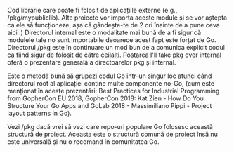 Cod librărie care poate fi folosit de aplicațiile externe (e.g.,
/pkg/mypubliclib). Alte proiecte vor importa aceste module și se vor aștepta ca
ele să funcționeze, așa că gândește-te de 2 ori înainte de a pune ceva aici :)
Directorul internal este o modalitate mai bună de a fi sigur că modulele tale no
sunt importabile deoarece acest fapt este forțat de Go. Directorul /pkg este în
continuare un mod bun de a comunica explicit codul ca fiind sigur de folosit de
către ceilalți. Postarea I'll take pkg over internal oferă o prezentare generală
a directoarelor pkg și internal.

Este o metodă bună să grupezi codul Go într-un singur loc atunci când directorul
root al aplicației conține multe componente no-Go, (cum este menționat în aceste
prezentări: Best Practices for Industrial Programming from GopherCon EU 2018,
GopherCon 2018: Kat Zien - How Do You Structure Your Go Apps and GoLab 2018 -
Massimiliano Pippi - Project layout patterns in Go).

Vezi /pkg dacă vrei să vezi care repo-uri populare Go folosesc această structură
de proiect. Aceasta este o structură comună de proiect însă nu este universală
și nu o recomand în comunitatea Go.
